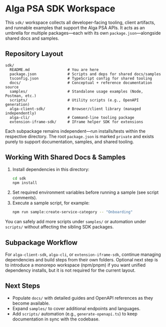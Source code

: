 # Alga PSA SDK Workspace

This `sdk/` workspace collects all developer-facing tooling, client artifacts, and runnable examples that support the Alga PSA APIs. It acts as an umbrella for multiple packages—each with its own `package.json`—alongside shared docs and samples.

## Repository Layout

```
sdk/
  README.md                 # You are here
  package.json              # Scripts and deps for shared docs/samples
  tsconfig.json             # TypeScript config for shared tooling
  docs/                     # Conceptual + reference documentation source
  samples/                  # Standalone usage examples (Node, Postman, etc.)
  scripts/                  # Utility scripts (e.g., OpenAPI generation)
  alga-client-sdk/          # Browser/client library (managed independently)
  alga-cli/                 # Command-line tooling package
  extension-iframe-sdk/     # IFrame helper SDK for extensions
```

Each subpackage remains independent—run installs/tests within the respective directory. The root `package.json` is marked `private` and exists purely to support documentation, samples, and shared tooling.

## Working With Shared Docs & Samples

1. Install dependencies in this directory:
   ```bash
   cd sdk
   npm install
   ```
2. Set required environment variables before running a sample (see script comments).
3. Execute a sample script, for example:
   ```bash
   npm run sample:create-service-category -- "Onboarding"
   ```

You can safely add more scripts under `samples/` or automation under `scripts/` without affecting the sibling SDK packages.

## Subpackage Workflow

For `alga-client-sdk`, `alga-cli`, or `extension-iframe-sdk`, continue managing dependencies and build steps from their own folders. Optional next step is to introduce a monorepo workspace (npm/pnpm) if you want unified dependency installs, but it is not required for the current layout.

## Next Steps

- Populate `docs/` with detailed guides and OpenAPI references as they become available.
- Expand `samples/` to cover additional endpoints and languages.
- Add `scripts/` automation (e.g., `generate-openapi.ts`) to keep documentation in sync with the codebase.
